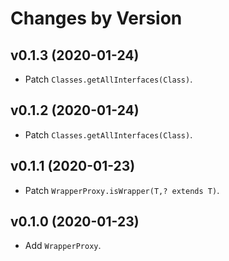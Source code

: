 # Changes by Version

## v0.1.3 (2020-01-24)
* Patch `Classes.getAllInterfaces(Class)`.

## v0.1.2 (2020-01-24)
* Patch `Classes.getAllInterfaces(Class)`.

## v0.1.1 (2020-01-23)
* Patch `WrapperProxy.isWrapper(T,? extends T)`.

## v0.1.0 (2020-01-23)
* Add `WrapperProxy`.